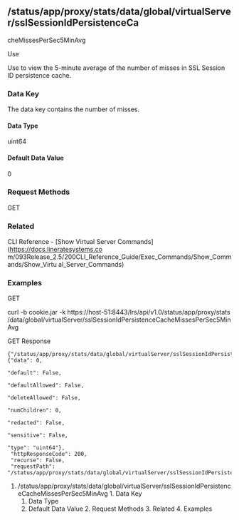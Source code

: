 ## /status/app/proxy/stats/data/global/virtualServer/sslSessionIdPersistenceCa
cheMissesPerSec5MinAvg

Use

Use to view the 5-minute average of the number of misses in SSL Session ID
persistence cache.

### Data Key

The data key contains the number of misses.

#### Data Type

uint64

#### Default Data Value

0

### Request Methods

GET

### Related

CLI Reference - [Show Virtual Server Commands](https://docs.lineratesystems.co
m/093Release_2.5/200CLI_Reference_Guide/Exec_Commands/Show_Commands/Show_Virtu
al_Server_Commands)

### Examples

GET

curl -b cookie.jar -k https://host-51:8443/lrs/api/v1.0/status/app/proxy/stats
/data/global/virtualServer/sslSessionIdPersistenceCacheMissesPerSec5MinAvg

GET Response

    
    {"/status/app/proxy/stats/data/global/virtualServer/sslSessionIdPersistenceCacheMissesPerSec5MinAvg": {"data": 0,
                                                                                                            "default": False,
                                                                                                            "defaultAllowed": False,
                                                                                                            "deleteAllowed": False,
                                                                                                            "numChildren": 0,
                                                                                                            "redacted": False,
                                                                                                            "sensitive": False,
                                                                                                            "type": "uint64"},
     "httpResponseCode": 200,
     "recurse": False,
     "requestPath": "/status/app/proxy/stats/data/global/virtualServer/sslSessionIdPersistenceCacheMissesPerSec5MinAvg"}
    

  1. /status/app/proxy/stats/data/global/virtualServer/sslSessionIdPersistenceCacheMissesPerSec5MinAvg
    1. Data Key
      1. Data Type
      2. Default Data Value
    2. Request Methods
    3. Related
    4. Examples

